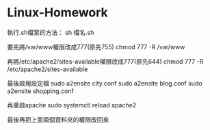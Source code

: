 # Linux-Homework

執行.sh檔案的方法：
sh 檔名.sh

要先將/var/www權限改成777(原先755)
chmod 777 -R /var/www

再將/etc/apache2/sites-available權限改成777(原先644)
chmod 777 -R /etc/apache2/sites-available

最後啟用設定檔
sudo a2ensite city.conf
sudo a2ensite blog.conf
sudo a2ensite shopping.conf

再重啟apache
sudo systemctl reload apache2

最後再把上面兩個資料夾的權限改回來

